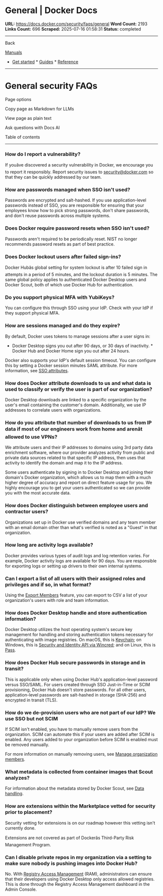 # General | Docker Docs

**URL:** https://docs.docker.com/security/faqs/general
**Word Count:** 2193
**Links Count:** 696
**Scraped:** 2025-07-16 01:58:31
**Status:** completed

---

Back

[Manuals](https://docs.docker.com/manuals/)

  * [Get started](https://docs.docker.com/get-started/)   * [Guides](https://docs.docker.com/guides/)   * [Reference](https://docs.docker.com/reference/)

* * *

# General security FAQs

Page options

Copy page as Markdown for LLMs

View page as plain text

Ask questions with Docs AI

Table of contents

* * *

### How do I report a vulnerability?

If youâve discovered a security vulnerability in Docker, we encourage you to report it responsibly. Report security issues to [security@docker.com](mailto:security@docker.com) so that they can be quickly addressed by our team.

### How are passwords managed when SSO isn't used?

Passwords are encrypted and salt-hashed. If you use application-level passwords instead of SSO, you are responsible for ensuring that your employees know how to pick strong passwords, don't share passwords, and don't reuse passwords across multiple systems.

### Does Docker require password resets when SSO isn't used?

Passwords aren't required to be periodically reset. NIST no longer recommends password resets as part of best practice.

### Does Docker lockout users after failed sign-ins?

Docker Hubâs global setting for system lockout is after 10 failed sign in attempts in a period of 5 minutes, and the lockout duration is 5 minutes. The same global policy applies to authenticated Docker Desktop users and Docker Scout, both of which use Docker Hub for authentication.

### Do you support physical MFA with YubiKeys?

You can configure this through SSO using your IdP. Check with your IdP if they support physical MFA.

### How are sessions managed and do they expire?

By default, Docker uses tokens to manage sessions after a user signs in:

  * Docker Desktop signs you out after 90 days, or 30 days of inactivity.   * Docker Hub and Docker Home sign you out after 24 hours.

Docker also supports your IdP's default session timeout. You can configure this by setting a Docker session minutes SAML attribute. For more information, see [SSO attributes](https://docs.docker.com/enterprise/security/provisioning/#sso-attributes).

### How does Docker attribute downloads to us and what data is used to classify or verify the user is part of our organization?

Docker Desktop downloads are linked to a specific organization by the user's email containing the customer's domain. Additionally, we use IP addresses to correlate users with organizations.

### How do you attribute that number of downloads to us from IP data if most of our engineers work from home and arenât allowed to use VPNs?

We attribute users and their IP addresses to domains using 3rd party data enrichment software, where our provider analyzes activity from public and private data sources related to that specific IP address, then uses that activity to identify the domain and map it to the IP address.

Some users authenticate by signing in to Docker Desktop and joining their domain's Docker organization, which allows us to map them with a much higher degree of accuracy and report on direct feature usage for you. We highly encourage you to get your users authenticated so we can provide you with the most accurate data.

### How does Docker distinguish between employee users and contractor users?

Organizations set up in Docker use verified domains and any team member with an email domain other than what's verified is noted as a "Guest" in that organization.

### How long are activity logs available?

Docker provides various types of audit logs and log retention varies. For example, Docker activity logs are available for 90 days. You are responsible for exporting logs or setting up drivers to their own internal systems.

### Can I export a list of all users with their assigned roles and privileges and if so, in what format?

Using the [Export Members](https://docs.docker.com/admin/organization/members/#export-members) feature, you can export to CSV a list of your organization's users with role and team information.

### How does Docker Desktop handle and store authentication information?

Docker Desktop utilizes the host operating system's secure key management for handling and storing authentication tokens necessary for authenticating with image registries. On macOS, this is [Keychain](https://support.apple.com/guide/security/keychain-data-protection-secb0694df1a/web); on Windows, this is [Security and Identity API via Wincred](https://learn.microsoft.com/en-us/windows/win32/api/wincred/); and on Linux, this is [Pass](https://www.passwordstore.org/).

### How does Docker Hub secure passwords in storage and in transit?

This is applicable only when using Docker Hub's application-level password versus SSO/SAML. For users created through SSO Just-in-Time or SCIM provisioning, Docker Hub doesn't store passwords. For all other users, application-level passwords are salt-hashed in storage \(SHA-256\) and encrypted in transit \(TLS\).

### How do we de-provision users who are not part of our IdP? We use SSO but not SCIM

If SCIM isn't enabled, you have to manually remove users from the organization. SCIM can automate this if your users are added after SCIM is enabled. Any users added to your organization before SCIM is enabled must be removed manually.

For more information on manually removing users, see [Manage organization members](https://docs.docker.com/admin/organization/members/).

### What metadata is collected from container images that Scout analyzes?

For information about the metadata stored by Docker Scout, see [Data handling](https://docs.docker.com/scout/deep-dive/data-handling/).

### How are extensions within the Marketplace vetted for security prior to placement?

Security vetting for extensions is on our roadmap however this vetting isn't currently done.

Extensions are not covered as part of Dockerâs Third-Party Risk Management Program.

### Can I disable private repos in my organization via a setting to make sure nobody is pushing images into Docker Hub?

No. With [Registry Access Management](https://docs.docker.com/enterprise/security/hardened-desktop/registry-access-management/) \(RAM\), administrators can ensure that their developers using Docker Desktop only access allowed registries. This is done through the Registry Access Management dashboard in the Admin Console.